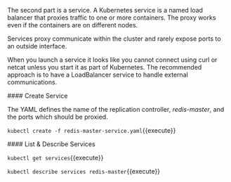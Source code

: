 The second part is a service. A Kubernetes service is a named load balancer that proxies traffic to one or more containers. The proxy works even if the containers are on different nodes.

Services proxy communicate within the cluster and rarely expose ports to an outside interface.

When you launch a service it looks like you cannot connect using curl or netcat unless you start it as part of Kubernetes. The recommended approach is to have a LoadBalancer service to handle external communications.

#### Create Service

The YAML defines the name of the replication controller, _redis-master_, and the ports which should be proxied.

`kubectl create -f redis-master-service.yaml`{{execute}}

#### List &amp; Describe Services

`kubectl get services`{{execute}}

`kubectl describe services redis-master`{{execute}}
